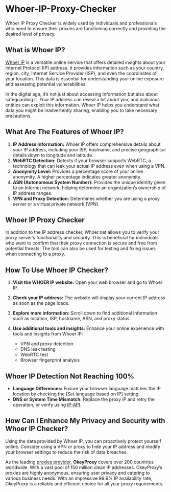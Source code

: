 # Whoer-IP-Proxy-Checker
Whoer IP Proxy Checker is widely used by individuals and professionals who need to ensure their proxies are functioning correctly and providing the desired level of privacy.

## What is Whoer IP?
[Whoer IP](https://www.okeyproxy.com/proxy/using-whoer-ip-checker-in-2023/) is a versatile online service that offers detailed insights about your Internet Protocol (IP) address. It provides information such as your country, region, city, Internet Service Provider (ISP), and even the coordinates of your location. This data is essential for understanding your online exposure and assessing potential vulnerabilities.

In the digital age, it’s not just about accessing information but also about safeguarding it. Your IP address can reveal a lot about you, and malicious entities can exploit this information. Whoer IP helps you understand what data you might be inadvertently sharing, enabling you to take necessary precautions.

## What Are The Features of Whoer IP?

1. **IP Address Information:** Whoer IP offers comprehensive details about your IP address, including your ISP, hostname, and precise geographical details down to longitude and latitude.
2. **WebRTC Detection:** Detects if your browser supports WebRTC, a technology that can leak your actual IP address even when using a VPN.
3. **Anonymity Level:** Provides a percentage score of your online anonymity. A higher percentage indicates greater anonymity.
4. **ASN (Autonomous System Number):** Provides the unique identity given to an Internet network, helping determine an organization’s ownership of IP address ranges.
5. **VPN and Proxy Detection:** Determines whether you are using a proxy server or a virtual private network (VPN).

## Whoer IP Proxy Checker
In addition to the IP address checker, Whoer.net allows you to verify your proxy server’s functionality and security. This is beneficial for individuals who want to confirm that their proxy connection is secure and free from potential threats. The tool can also be used for testing and fixing issues when connecting to a proxy.

## How To Use Whoer IP Checker?

1. **Visit the WHOER IP website:**
   Open your web browser and go to Whoer IP.

2. **Check your IP address:**
   The website will display your current IP address as soon as the page loads.

3. **Explore more information:**
   Scroll down to find additional information such as location, ISP, hostname, ASN, and proxy status.

4. **Use additional tools and insights:**
   Enhance your online experience with tools and insights from Whoer IP:
   - VPN and proxy detection
   - DNS leak testing
   - WebRTC test
   - Browser fingerprint analysis

## Whoer IP Detection Not Reaching 100%

- **Language Differences:** Ensure your browser language matches the IP location by checking the [Set language based on IP] setting.
- **DNS or System Time Mismatch:** Replace the proxy IP and retry the operation, or verify using [IP-API](https://ip-api.com).

## How Can I Enhance My Privacy and Security with Whoer IP Checker?

Using the data provided by Whoer IP, you can proactively protect yourself online. Consider using a VPN or proxy to hide your IP address and modify your browser settings to reduce the risk of data breaches.

As the leading [proxies provider](https://www.okeyproxy.com/en), **OkeyProxy** covers over 200 countries worldwide. With a vast pool of 150 million clean IP addresses. OkeyProxy’s proxies are highly anonymous, ensuring user privacy and catering to various business needs. With an impressive 99.9% IP availability rate, OkeyProxy is a reliable and efficient choice for all your proxy requirements. 
